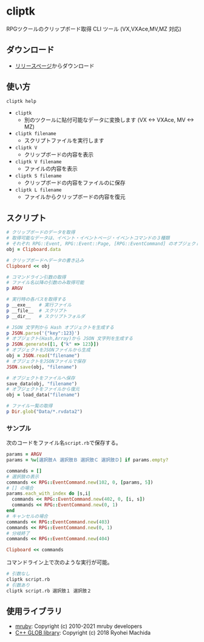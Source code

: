 # cliptk

RPGツクールのクリップボード取得 CLI ツール (VX,VXAce,MV,MZ 対応)

## ダウンロード

- [リリースページ](https://github.com/cacao-soft/cliptk/releases/)からダウンロード

## 使い方

```sh
cliptk help
```
  
- `cliptk`
  - 別のツクールに貼付可能なデータに変換します (VX <-> VXAce, MV <-> MZ)
- `cliptk filename`
  - スクリプトファイルを実行します
- `cliptk V`
  - クリップボードの内容を表示
- `cliptk V filename`
  - ファイルの内容を表示
- `cliptk S filename`
  - クリップボードの内容をファイルのに保存
- `cliptk L filename`
  - ファイルからクリップボードの内容を復元


## スクリプト

```ruby
# クリップボードのデータを取得
# 取得可能なデータは、イベント・イベントページ・イベントコマンドの３種類
# それぞれ RPG::Event, RPG::Event::Page, [RPG::EventCommand] のオブジェクト
obj = Clipboard.data

# クリップボードへデータの書き込み
Clipboard << obj

# コマンドライン引数の取得
# ファイル名以降の引数のみ取得可能
p ARGV

# 実行時の各パスを取得する
p __exe__   # 実行ファイル
p __file__  # スクリプト
p __dir__   # スクリプトフォルダ

# JSON 文字列から Hash オブジェクトを生成する
p JSON.parse('{"key":123}')
# オブジェクト(Hash,Array)から JSON 文字列を生成する
p JSON.generate([1, {"k" => 123}])
# オブジェクトをJSONファイルから生成
obj = JSON.read("filename")
# オブジェクトをJSONファイルで保存
JSON.save(obj, "filename")

# オブジェクトをファイルへ保存
save_data(obj, "filename")
# オブジェクトをファイルから復元
obj = load_data("filename")

# ファイル一覧の取得
p Dir.glob("Data/*.rvdata2")
```

### サンプル

次のコードをファイル名`script.rb`で保存する。

```ruby
params = ARGV
params = %w[選択肢Ａ 選択肢Ｂ 選択肢Ｃ 選択肢Ｄ] if params.empty?

commands = []
# 選択肢の表示
commands << RPG::EventCommand.new(102, 0, [params, 5])
# [] の場合
params.each_with_index do |s,i|
  commands << RPG::EventCommand.new(402, 0, [i, s])
  commands << RPG::EventCommand.new(0, 1)
end
# キャンセルの場合
commands << RPG::EventCommand.new(403)
commands << RPG::EventCommand.new(0, 1)
# 分岐終了
commands << RPG::EventCommand.new(404)

Clipboard << commands
```

コマンドライン上で次のような実行が可能。

```sh
# 引数なし
cliptk script.rb
# 引数あり
cliptk script.rb 選択肢１ 選択肢２
```

## 使用ライブラリ

- [mruby](https://github.com/mruby/mruby): Copyright (c) 2010-2021 mruby developers
- [C++ GLOB library](https://github.com/Kogia-sima/cppglob): Copyright (c) 2018 Ryohei Machida
